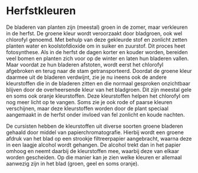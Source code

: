 # Herfstkleuren
De bladeren van planten zijn (meestal) groen in de zomer, maar verkleuren in de herfst. De groene kleur wordt veroorzaakt door bladgroen, ook wel chlorofyl genoemd. Met behulp van deze gekleurde stof en zonlicht zetten planten water en koolstofdioxide om in suiker en zuurstof. Dit proces heet fotosynthese. Als in de herfst de dagen korter en kouder worden, bereiden veel bomen en planten zich voor op de winter en laten hun bladeren vallen. Maar voordat ze hun bladeren afstoten, wordt eerst het chlorofyl afgebroken en terug naar de stam getransporteerd. Doordat de groene kleur daarmee uit de bladeren verdwijnt, zie je nu ineens ook de andere kleurstoffen die in de bladeren zitten en die normaal gesproken onzichtbaar blijven door de overheersende kleur van het bladgroen. Dit zijn meestal gele en soms ook oranje kleurstoffen. Deze kleurstoffen helpen het chlorofyl om nog meer licht op te vangen. Soms zie je ook rode of paarse kleuren verschijnen, maar deze kleurstoffen worden door de plant speciaal aangemaakt in de herfst onder invloed van fel zonlicht en koude nachten.

De cursisten hebben de kleurstoffen uit diverse soorten groene bladeren gehaald door middel van papierchromatografie. Hierbij wordt een groene afdruk van het blad op een strookje filtreerpapier aangebracht, waarna deze in een laagje alcohol wordt gehangen. De alcohol trekt dan in het papier omhoog en neemt daarbij de kleurstoffen mee, waarbij deze van elkaar worden gescheiden. Op die manier kan je zien welke kleuren er allemaal aanwezig zijn in het blad (groen, geel en soms oranje).
